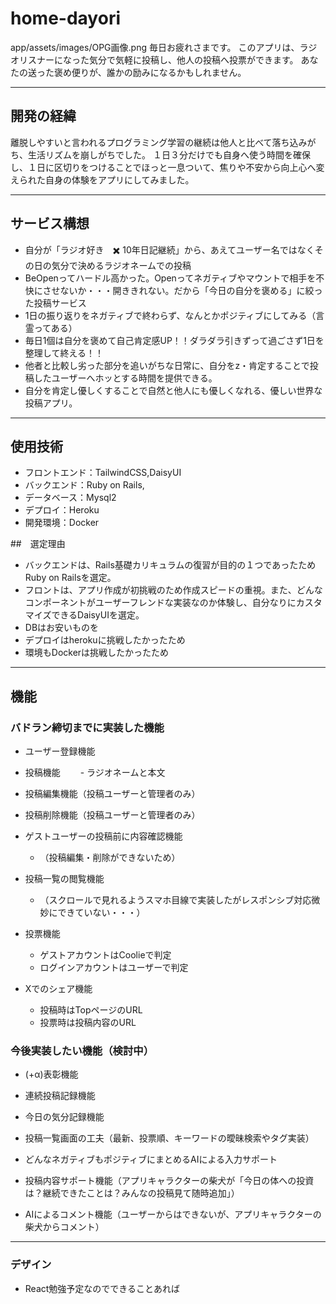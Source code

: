 # home-dayori
app/assets/images/OPG画像.png
毎日お疲れさまです。
このアプリは、ラジオリスナーになった気分で気軽に投稿し、他人の投稿へ投票ができます。
あなたの送った褒め便りが、誰かの励みになるかもしれません。

---
## 開発の経緯
離脱しやすいと言われるプログラミング学習の継続は他人と比べて落ち込みがち、生活リズムを崩しがちでした。
１日３分だけでも自身へ使う時間を確保し、１日に区切りをつけることでほっと一息ついて、焦りや不安から向上心へ変えられた自身の体験をアプリにしてみました。

---
## サービス構想
- 自分が「ラジオ好き　✖️ 10年日記継続」から、あえてユーザー名ではなくその日の気分で決めるラジオネームでの投稿
- BeOpenってハードル高かった。Openってネガティブやマウントで相手を不快にさせないか・・・開ききれない。だから「今日の自分を褒める」に絞った投稿サービス
- 1日の振り返りをネガティブで終わらず、なんとかポジティブにしてみる（言霊ってある）
- 毎日1個は自分を褒めて自己肯定感UP！！ダラダラ引きずって過ごさず1日を整理して終える！！
- 他者と比較し劣った部分を追いがちな日常に、自分をz・肯定することで投稿したユーザーへホッとする時間を提供できる。
- 自分を肯定し優しくすることで自然と他人にも優しくなれる、優しい世界な投稿アプリ。
  

---
## 使用技術
- フロントエンド：TailwindCSS,DaisyUI
- バックエンド：Ruby on Rails,
- データベース：Mysql2
- デプロイ：Heroku
- 開発環境：Docker

##　選定理由
- バックエンドは、Rails基礎カリキュラムの復習が目的の１つであったためRuby on Railsを選定。
- フロントは、アプリ作成が初挑戦のため作成スピードの重視。また、どんなコンポーネントがユーザーフレンドな実装なのか体験し、自分なりにカスタマイズできるDaisyUIを選定。
- DBはお安いものを
- デプロイはherokuに挑戦したかったため
- 環境もDockerは挑戦したかったため

---
## 機能

### バドラン締切までに実装した機能
- ユーザー登録機能

- 投稿機能
　　- ラジオネームと本文

- 投稿編集機能（投稿ユーザーと管理者のみ）

- 投稿削除機能（投稿ユーザーと管理者のみ）

- ゲストユーザーの投稿前に内容確認機能
  - （投稿編集・削除ができないため）
  
- 投稿一覧の閲覧機能
  - （スクロールで見れるようスマホ目線で実装したがレスポンシブ対応微妙にできていない・・・）

- 投票機能
  - ゲストアカウントはCoolieで判定
  - ログインアカウントはユーザーで判定

- Xでのシェア機能
  - 投稿時はTopページのURL
  - 投票時は投稿内容のURL


### 今後実装したい機能（検討中）


- (+α)表彰機能

- 連続投稿記録機能

- 今日の気分記録機能

- 投稿一覧画面の工夫（最新、投票順、キーワードの曖昧検索やタグ実装）

- どんなネガティブもポジティブにまとめるAIによる入力サポート

- 投稿内容サポート機能（アプリキャラクターの柴犬が「今日の体への投資は？継続できたことは？みんなの投稿見て随時追加」）

- AIによるコメント機能（ユーザーからはできないが、アプリキャラクターの柴犬からコメント）

 
---
### デザイン

- React勉強予定なのでできることあれば
